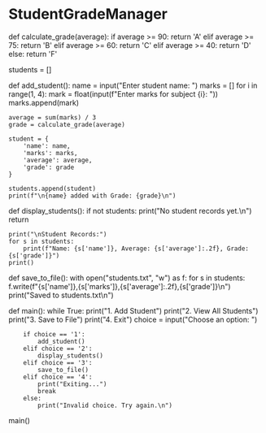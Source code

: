 # StudentGradeManager
def calculate_grade(average):
    if average >= 90:
        return 'A'
    elif average >= 75:
        return 'B'
    elif average >= 60:
        return 'C'
    elif average >= 40:
        return 'D'
    else:
        return 'F'

students = []

def add_student():
    name = input("Enter student name: ")
    marks = []
    for i in range(1, 4):
        mark = float(input(f"Enter marks for subject {i}: "))
        marks.append(mark)

    average = sum(marks) / 3
    grade = calculate_grade(average)

    student = {
        'name': name,
        'marks': marks,
        'average': average,
        'grade': grade
    }

    students.append(student)
    print(f"\n{name} added with Grade: {grade}\n")

def display_students():
    if not students:
        print("No student records yet.\n")
        return

    print("\nStudent Records:")
    for s in students:
        print(f"Name: {s['name']}, Average: {s['average']:.2f}, Grade: {s['grade']}")
    print()

def save_to_file():
    with open("students.txt", "w") as f:
        for s in students:
            f.write(f"{s['name']},{s['marks']},{s['average']:.2f},{s['grade']}\n")
    print("Saved to students.txt\n")

def main():
    while True:
        print("1. Add Student")
        print("2. View All Students")
        print("3. Save to File")
        print("4. Exit")
        choice = input("Choose an option: ")

        if choice == '1':
            add_student()
        elif choice == '2':
            display_students()
        elif choice == '3':
            save_to_file()
        elif choice == '4':
            print("Exiting...")
            break
        else:
            print("Invalid choice. Try again.\n")

main()

